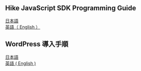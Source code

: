 ## Hike JavaScript SDK Programming Guide

[日本語](Programming_Guide.md)  
[英語（ English ）](Programming_Guide_English.md)

## WordPress 導入手順

[日本語](WordPress_Plugin.md)  
[英語 ( English )](WordPress_Plugin_English.md)
